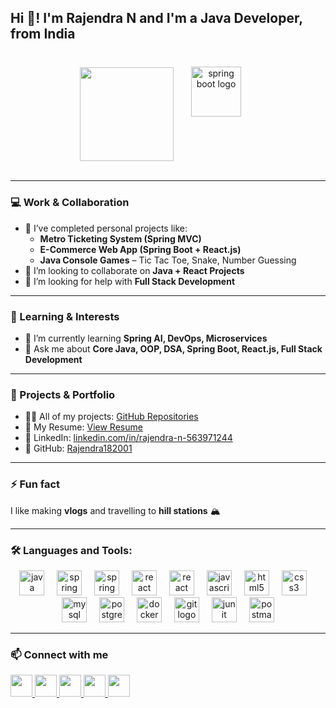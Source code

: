 <h2 align="left">Hi 👋! I'm Rajendra N and I'm a Java Developer, from India</h2>

###
<br>

<div align="center">
  <img align="center" height="150" src="https://miro.medium.com/1*zVnWJtyGOX_kUIDm6ccCfQ.gif" />
  <img width="20" />
  <img src="https://blogger.googleusercontent.com/img/b/R29vZ2xl/AVvXsEiSqT1SJ2-10Nt4SfENScW41TuQBkqvHpApsNeBw6h44_KLbyCywu8NO_y_d4ug6bfLFPKM-z0groqAkCdzBy9oS1GTxpOI_IU0YEANjFETgemUnLKqTZnxAgqQtEJ3aWHEVfyxMmAK4fA/s1600/spring-boot-logo.png" height="80" alt="spring boot logo" />
  <img width="20" />
</div>
</br>

---

### 💻 Work & Collaboration  
- 🔭 I’ve completed personal projects like:  
  - **Metro Ticketing System (Spring MVC)**  
  - **E-Commerce Web App (Spring Boot + React.js)**  
  - **Java Console Games** – Tic Tac Toe, Snake, Number Guessing  
- 👯 I’m looking to collaborate on **Java + React Projects**  
- 🤝 I’m looking for help with **Full Stack Development**  

---

### 🌱 Learning & Interests  
- 🌱 I’m currently learning **Spring AI, DevOps, Microservices**  
- 💬 Ask me about **Core Java, OOP, DSA, Spring Boot, React.js, Full Stack Development**  

---

### 📂 Projects & Portfolio  
- 👨‍💻 All of my projects: [GitHub Repositories](https://github.com/Rajendra182001?tab=repositories)  
- 📄 My Resume: [View Resume](https://drive.google.com/file/d/1F9Z1vGVw4Sfgh5hnq-59BQDynCmXq9f0/view?usp=drivesdk)  
- 🔗 LinkedIn: [linkedin.com/in/rajendra-n-563971244](https://www.linkedin.com/in/rajendra-n-563971244)  
- 🐙 GitHub: [Rajendra182001](https://github.com/Rajendra182001)  

---

### ⚡ Fun fact  
I like making **vlogs** and travelling to **hill stations** 🏔️  

---

<h3 align="left">🛠️ Languages and Tools:</h3>
<div align="center">
  <img src="https://cdn.jsdelivr.net/gh/devicons/devicon/icons/java/java-original.svg" height="40" alt="java logo"  />
  <img width="12" />
  <img src="https://www.vectorlogo.zone/logos/springio/springio-icon.svg" height="40" alt="spring logo"  />
  <img width="12" />
  <img src="https://blogger.googleusercontent.com/img/b/R29vZ2xl/AVvXsEiSqT1SJ2-10Nt4SfENScW41TuQBkqvHpApsNeBw6h44_KLbyCywu8NO_y_d4ug6bfLFPKM-z0groqAkCdzBy9oS1GTxpOI_IU0YEANjFETgemUnLKqTZnxAgqQtEJ3aWHEVfyxMmAK4fA/s1600/spring-boot-logo.png" height="40" alt="spring boot logo" />
  <img width="12" />
  <img src="https://encrypted-tbn0.gstatic.com/images?q=tbn:ANd9GcR0oJhKA3vloDr-87OI1MQutcomftHc1d_T0-_XlL-YrlMUV4jJyn6w7mrHQJYV3wgQ7jg&usqp=CAU" height="40" alt="react custom logo" />
  <img width="12" />
  <img src="https://cdn.jsdelivr.net/gh/devicons/devicon/icons/react/react-original.svg" height="40" alt="react logo"  />
  <img width="12" />
  <img src="https://cdn.jsdelivr.net/gh/devicons/devicon/icons/javascript/javascript-original.svg" height="40" alt="javascript logo"  />
  <img width="12" />
  <img src="https://cdn.jsdelivr.net/gh/devicons/devicon/icons/html5/html5-original.svg" height="40" alt="html5 logo"  />
  <img width="12" />
  <img src="https://cdn.jsdelivr.net/gh/devicons/devicon/icons/css3/css3-original.svg" height="40" alt="css3 logo"  />
  <img width="12" />
  <img src="https://cdn.jsdelivr.net/gh/devicons/devicon/icons/mysql/mysql-original.svg" height="40" alt="mysql logo"  />
  <img width="12" />
  <img src="https://cdn.jsdelivr.net/gh/devicons/devicon/icons/postgresql/postgresql-original.svg" height="40" alt="postgresql logo"  />
  <img width="12" />
  <img src="https://cdn.jsdelivr.net/gh/devicons/devicon/icons/docker/docker-original.svg" height="40" alt="docker logo"  />
  <img width="12" />
  <img src="https://cdn.jsdelivr.net/gh/devicons/devicon/icons/git/git-original.svg" height="40" alt="git logo"  />
  <img width="12" />
  <img src="https://cdn.jsdelivr.net/gh/devicons/devicon/icons/junit/junit-original.svg" height="40" alt="junit logo"  />
  <img width="12" />
  <img src="https://cdn.jsdelivr.net/gh/devicons/devicon/icons/postman/postman-original.svg" height="40" alt="postman logo"  />
</div>

---

### 📫 Connect with me  
<div align="left">
  <a href="mailto:rajendra18raj@gmail.com">
    <img src="https://img.shields.io/static/v1?message=Gmail&logo=gmail&label=&color=D14836&logoColor=white&labelColor=&style=for-the-badge" height="35" />
  </a>
  <a href="https://www.linkedin.com/in/rajendra-n-563971244" target="_blank">
    <img src="https://img.shields.io/static/v1?message=LinkedIn&logo=linkedin&label=&color=0077B5&logoColor=white&labelColor=&style=for-the-badge" height="35" />
  </a>
  <a href="https://instagram.com/_____raj_.18._" target="_blank">
    <img src="https://img.shields.io/static/v1?message=Instagram&logo=instagram&label=&color=E4405F&logoColor=white&labelColor=&style=for-the-badge" height="35" />
  </a>
  <a href="https://github.com/Rajendra182001" target="_blank">
    <img src="https://img.shields.io/static/v1?message=GitHub&logo=github&label=&color=000000&logoColor=white&labelColor=&style=for-the-badge" height="35" />
  </a>
  <a href="https://www.youtube.com/@raj" target="_blank">
    <img src="https://img.shields.io/static/v1?message=YouTube&logo=youtube&label=&color=FF0000&logoColor=white&labelColor=&style=for-the-badge" height="35" />
  </a>
</div>
